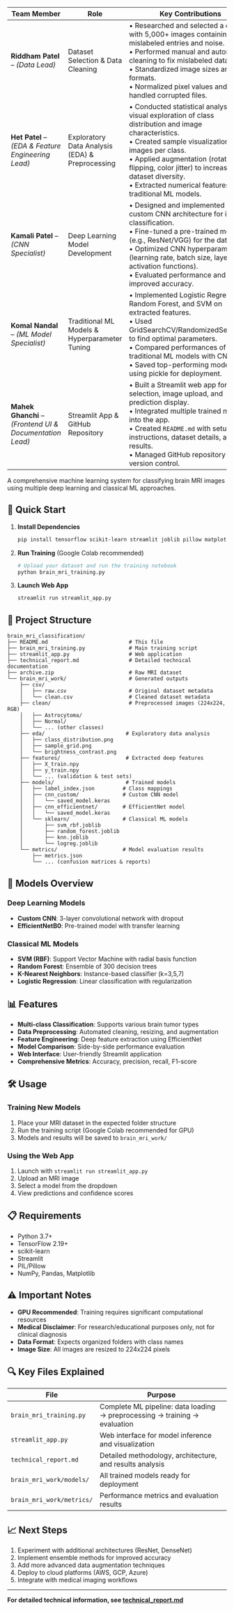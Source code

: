 | Team Member | Role | Key Contributions |
|-------------|------|-------------------|
| **Riddham Patel** – *(Data Lead)* | Dataset Selection & Data Cleaning | • Researched and selected a dataset with 5,000+ images containing mislabeled entries and noise.<br>• Performed manual and automated cleaning to fix mislabeled data.<br>• Standardized image sizes and color formats.<br>• Normalized pixel values and handled corrupted files. |
| **Het Patel** – *(EDA & Feature Engineering Lead)* | Exploratory Data Analysis (EDA) & Preprocessing | • Conducted statistical analysis and visual exploration of class distribution and image characteristics.<br>• Created sample visualizations of images per class.<br>• Applied augmentation (rotation, flipping, color jitter) to increase dataset diversity.<br>• Extracted numerical features for traditional ML models. |
| **Kamali Patel** – *(CNN Specialist)* | Deep Learning Model Development | • Designed and implemented a custom CNN architecture for image classification.<br>• Fine-tuned a pre-trained model (e.g., ResNet/VGG) for the dataset.<br>• Optimized CNN hyperparameters (learning rate, batch size, layers, activation functions).<br>• Evaluated performance and improved accuracy. |
| **Komal Nandal** – *(ML Model Specialist)* | Traditional ML Models & Hyperparameter Tuning | • Implemented Logistic Regression, Random Forest, and SVM on extracted features.<br>• Used GridSearchCV/RandomizedSearchCV to find optimal parameters.<br>• Compared performances of traditional ML models with CNN.<br>• Saved top-performing models using pickle for deployment. |
| **Mahek Ghanchi** – *(Frontend UI & Documentation Lead)* | Streamlit App & GitHub Repository | • Built a Streamlit web app for model selection, image upload, and prediction display.<br>• Integrated multiple trained models into the app.<br>• Created `README.md` with setup instructions, dataset details, and results.<br>• Managed GitHub repository with version control. |


A comprehensive machine learning system for classifying brain MRI images using multiple deep learning and classical ML approaches.

## 🚀 Quick Start

1. **Install Dependencies**
   ```bash
   pip install tensorflow scikit-learn streamlit joblib pillow matplotlib pandas numpy
   ```

2. **Run Training** (Google Colab recommended)
   ```python
   # Upload your dataset and run the training notebook
   python brain_mri_training.py
   ```

3. **Launch Web App**
   ```bash
   streamlit run streamlit_app.py
   ```

## 📁 Project Structure

```
brain_mri_classification/
├── README.md                          # This file
├── brain_mri_training.py              # Main training script
├── streamlit_app.py                   # Web application
├── technical_report.md                # Detailed technical documentation
├── archive.zip                        # Raw MRI dataset
└── brain_mri_work/                    # Generated outputs
    ├── csv/
    │   ├── raw.csv                    # Original dataset metadata
    │   └── clean.csv                  # Cleaned dataset metadata
    ├── clean/                         # Preprocessed images (224x224, RGB)
    │   ├── Astrocytoma/
    │   ├── Normal/
    │   └── ... (other classes)
    ├── eda/                          # Exploratory data analysis
    │   ├── class_distribution.png
    │   ├── sample_grid.png
    │   └── brightness_contrast.png
    ├── features/                     # Extracted deep features
    │   ├── X_train.npy
    │   ├── y_train.npy
    │   └── ... (validation & test sets)
    ├── models/                       # Trained models
    │   ├── label_index.json         # Class mappings
    │   ├── cnn_custom/              # Custom CNN model
    │   │   └── saved_model.keras
    │   ├── cnn_efficientnet/        # EfficientNet model
    │   │   └── saved_model.keras
    │   └── sklearn/                 # Classical ML models
    │       ├── svm_rbf.joblib
    │       ├── random_forest.joblib
    │       ├── knn.joblib
    │       └── logreg.joblib
    └── metrics/                     # Model evaluation results
        ├── metrics.json
        └── ... (confusion matrices & reports)
```

## 🤖 Models Overview

### Deep Learning Models
- **Custom CNN**: 3-layer convolutional network with dropout
- **EfficientNetB0**: Pre-trained model with transfer learning

### Classical ML Models  
- **SVM (RBF)**: Support Vector Machine with radial basis function
- **Random Forest**: Ensemble of 300 decision trees
- **K-Nearest Neighbors**: Instance-based classifier (k=3,5,7)
- **Logistic Regression**: Linear classification with regularization

## 📊 Features

- **Multi-class Classification**: Supports various brain tumor types
- **Data Preprocessing**: Automated cleaning, resizing, and augmentation  
- **Feature Engineering**: Deep feature extraction using EfficientNet
- **Model Comparison**: Side-by-side performance evaluation
- **Web Interface**: User-friendly Streamlit application
- **Comprehensive Metrics**: Accuracy, precision, recall, F1-score

## 🛠️ Usage

### Training New Models
1. Place your MRI dataset in the expected folder structure
2. Run the training script (Google Colab recommended for GPU)
3. Models and results will be saved to `brain_mri_work/`

### Using the Web App
1. Launch with `streamlit run streamlit_app.py`
2. Upload an MRI image
3. Select a model from the dropdown
4. View predictions and confidence scores

## 📋 Requirements

- Python 3.7+
- TensorFlow 2.19+
- scikit-learn
- Streamlit
- PIL/Pillow
- NumPy, Pandas, Matplotlib

## ⚠️ Important Notes

- **GPU Recommended**: Training requires significant computational resources
- **Medical Disclaimer**: For research/educational purposes only, not for clinical diagnosis
- **Data Format**: Expects organized folders with class names
- **Image Size**: All images are resized to 224x224 pixels

## 🔍 Key Files Explained

| File | Purpose |
|------|---------|
| `brain_mri_training.py` | Complete ML pipeline: data loading → preprocessing → training → evaluation |
| `streamlit_app.py` | Web interface for model inference and visualization |
| `technical_report.md` | Detailed methodology, architecture, and results analysis |
| `brain_mri_work/models/` | All trained models ready for deployment |
| `brain_mri_work/metrics/` | Performance metrics and evaluation results |

## 📈 Next Steps

1. Experiment with additional architectures (ResNet, DenseNet)
2. Implement ensemble methods for improved accuracy
3. Add more advanced data augmentation techniques
4. Deploy to cloud platforms (AWS, GCP, Azure)
5. Integrate with medical imaging workflows

---


**For detailed technical information, see [technical_report.md](technical_report.md)**
